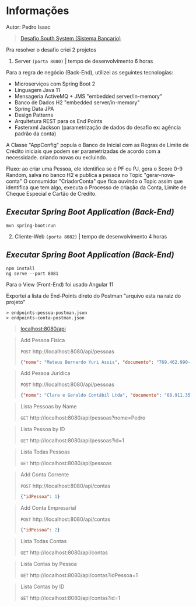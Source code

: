 # Informações

Autor: Pedro Isaac

> [Desafio South System (Sistema Bancario)](https://github.com/rh-southsystem/desafio-java-banco)

Pra resolver o desafio criei 2 projetos

1) Server `(porta 8080)` | tempo de desenvolvimento 6 horas

Para a regra de negócio (Back-End), utilizei as seguintes tecnologias:

- Microserviços com Spring Boot 2
- Linguagem Java 11
- Mensageria ActiveMQ + JMS "embedded server/in-memory"
- Banco de Dados H2 "embedded server/in-memory"
- Spring Data JPA
- Design Patterns
- Arquitetura REST para os End Points
- Fasterxml Jackson (parametrização de dados do desafio ex: agência padrão da conta)
  
A Classe "AppConfig" popula o Banco de Inicial com as Regras de Limite de Crédito iniciais que podem ser parametrizadas de acordo com a necessidade. criando novas ou excluindo.

Fluxo: ao criar uma Pessoa, ele identifica se é PF ou PJ, gera o Score 0-9 Random, salva no banco H2 e publica a pessoa no Topic "gerar-nova-conta"
O consumidor "CriadorConta" que fica ouvindo o Topic assim que identifica que tem algo, executa o Processo de criação da Conta, Limite de Cheque Especial e Cartão de Credito.

## _Executar Spring Boot Application (Back-End)_
```
mvn spring-boot:run
```

2) Cliente-Web `(porta 8082)` | tempo de desenvolvimento 4 horas

## _Executar Spring Boot Application (Back-End)_
```
npm install
ng serve --port 8081
```

Para o View (Front-End) foi usado Angular 11


Exportei a lista de End-Points direto do Postman "arquivo esta na raiz do projeto"
```
> endpoints-pessoa-postman.json
> endpoints-conta-postman.json
```

> [localhost:8080/api](http://localhost:8080/api)

> Add Pessoa Fisica
> 
>`POST` http://localhost:8080/api/pessoas
>```json
>{"nome": "Mateus Bernardo Yuri Assis", "documento": "769.462.990-86"}
>```

> Add Pessoa Jurídica
>
>`POST` http://localhost:8080/api/pessoas
>```json
>{"nome": "Clara e Geraldo Contábil Ltda", "documento": "68.911.356/0001-10"}
>```

> Lista Pessoas by Name
> 
>`GET` http://localhost:8080/api/pessoas?nome=Pedro

>Lista Pessoa by ID
>
>`GET` http://localhost:8080/api/pessoas?id=1

>Lista Todas Pessoas
>
>`GET` http://localhost:8080/api/pessoas

>Add Conta Corrente
>
>`POST` http://localhost:8080/api/contas
>```json
>{"idPessoa": 1}
>```

>Add Conta Empresarial
>
>`POST` http://localhost:8080/api/contas
>```json
>{"idPessoa": 2}
>```

>Lista Todas Contas
>
>`GET` http://localhost:8080/api/contas

>Lista Contas by Pessoa
>
>`GET` http://localhost:8080/api/contas?idPessoa=1

>Lista Contas by ID
>
>`GET` http://localhost:8080/api/contas?id=1

